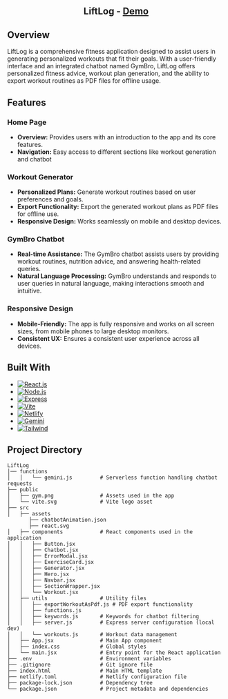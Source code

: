 <div align="center"><h2>LiftLog - <a href="https://mohitliftlog.netlify.app/"> Demo</a></h2>
</div>

## Overview
LiftLog is a comprehensive fitness application designed to assist users in generating personalized workouts that fit their goals. With a user-friendly interface and an integrated chatbot named GymBro, LiftLog offers personalized fitness advice, workout plan generation, and the ability to export workout routines as PDF files for offline usage. 

## Features

### Home Page
- **Overview:** Provides users with an introduction to the app and its core features.
- **Navigation:** Easy access to different sections like workout generation and chatbot

### Workout Generator
- **Personalized Plans:** Generate workout routines based on user preferences and goals.
- **Export Functionality:** Export the generated workout plans as PDF files for offline use.
- **Responsive Design:** Works seamlessly on mobile and desktop devices.

### GymBro Chatbot
- **Real-time Assistance:** The GymBro chatbot assists users by providing workout routines, nutrition advice, and answering health-related queries.
- **Natural Language Processing:** GymBro understands and responds to user queries in natural language, making interactions smooth and intuitive.

### Responsive Design
- **Mobile-Friendly:** The app is fully responsive and works on all screen sizes, from mobile phones to large desktop monitors.
- **Consistent UX:** Ensures a consistent user experience across all devices.

## Built With

- [![React.js][React.js]][React-url]
- [![Node.js][Nodejs]][Node-url]
- [![Express][Express.js]][Express-url]
- [![Vite][Vite]][Vite-url]
- [![Netlify][Netlify]][Netlify-url]
- [![Gemini][Gemini]][Gemini-url]
- [![Tailwind][Tailwind]][Tailwind-url]

## Project Directory
 ```
LiftLog
│── functions
│   │   └── gemini.js         # Serverless function handling chatbot requests
├── public
│   ├── gym.png               # Assets used in the app
│   └── vite.svg              # Vite logo asset
├── src
│   ├── assets
        ├── chatbotAnimation.json
        ├── react.svg                
│   ├── components            # React components used in the application
│   │   ├── Button.jsx
│   │   ├── Chatbot.jsx       
│   │   ├── ErrorModal.jsx
│   │   ├── ExerciseCard.jsx
│   │   ├── Generator.jsx     
│   │   ├── Hero.jsx
│   │   ├── Navbar.jsx
│   │   ├── SectionWrapper.jsx
│   │   └── Workout.jsx
│   ├── utils                 # Utility files
│   │   ├── exportWorkoutAsPdf.js # PDF export functionality
│   │   ├── functions.js      
│   │   ├── keywords.js       # Keywords for chatbot filtering
│   │   ├── server.js         # Express server configuration (local dev)
│   │   └── workouts.js       # Workout data management
│   ├── App.jsx               # Main App component
│   ├── index.css             # Global styles
│   └── main.jsx              # Entry point for the React application
├── .env                      # Environment variables
├── .gitignore                # Git ignore file
├── index.html                # Main HTML template
├── netlify.toml              # Netlify configuration file
├── package-lock.json         # Dependency tree
└── package.json              # Project metadata and dependencies
```
<!-- MARKDOWN LINKS & IMAGES -->
[React.js]: https://img.shields.io/badge/React-20232A?style=for-the-badge&logo=react&logoColor=61DAFB
[React-url]: https://reactjs.org/
[Nodejs]: https://img.shields.io/badge/Node.js-339933?style=for-the-badge&logo=nodedotjs&logoColor=white
[Node-url]: https://nodejs.org/
[Express.js]: https://img.shields.io/badge/Express.js-000000?style=for-the-badge&logo=express&logoColor=white
[Express-url]: https://expressjs.com/
[Vite]: https://img.shields.io/badge/Vite-646CFF?style=for-the-badge&logo=vite&logoColor=white
[Vite-url]: https://vitejs.dev/
[Netlify]: https://img.shields.io/badge/Netlify-00C7B7?style=for-the-badge&logo=netlify&logoColor=white
[Netlify-url]: https://www.netlify.com/
[Gemini]: https://img.shields.io/badge/Gemini-4285F4?style=for-the-badge&logo=google&logoColor=white
[Gemini-url]: https://cloud.google.com/vertex-ai/docs/generative-ai/gemini
[Tailwind]: https://img.shields.io/badge/Tailwind_CSS-38B2AC?style=for-the-badge&logo=tailwind-css&logoColor=white
[Tailwind-url]: https://tailwindcss.com/

